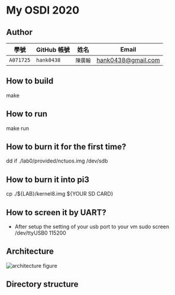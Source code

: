 # My OSDI 2020

## Author
| 學號 | GitHub 帳號 | 姓名 | Email |
| --- | ----------- | --- | --- |
|`A071725`| `hank0438` | `陳廣翰` | hank0438@gmail.com |

## How to build

make 

## How to run

make run

## How to burn it for the first time?

dd if ./lab0/provided/nctuos.img /dev/sdb

## How to burn it into pi3

cp ./${LAB}/kernel8.img ${YOUR SD CARD} 

## How to screen it by UART?

* After setup the setting of your usb port to your vm
sudo screen /dev/ttyUSB0 115200 

## Architecture

![architecture figure]()

## Directory structure


